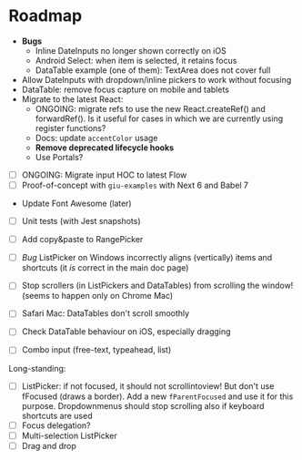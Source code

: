 # Roadmap

* **Bugs**
  * Inline DateInputs no longer shown correctly on iOS
  * Android Select: when item is selected, it retains focus
  * DataTable example (one of them): TextArea does not cover full
* Allow DateInputs with dropdown/inline pickers to work without focusing
* DataTable: remove focus capture on mobile and tablets
* Migrate to the latest React:
    * ONGOING: migrate refs to use the new React.createRef() and forwardRef(). Is it useful for cases in which we are currently using register functions?
    * Docs: update `accentColor` usage
    * **Remove deprecated lifecycle hooks**
    * Use Portals?
* [ ] ONGOING: Migrate input HOC to latest Flow
* [ ] Proof-of-concept with `giu-examples` with Next 6 and Babel 7

* Update Font Awesome (later)

* [ ] Unit tests (with Jest snapshots)

* [ ] Add copy&paste to RangePicker
* [ ] _Bug_ ListPicker on Windows incorrectly aligns (vertically) items and shortcuts (it _is_ correct in the main doc page)
* [ ] Stop scrollers (in ListPickers and DataTables) from scrolling the window! (seems to happen only on Chrome Mac)
* [ ] Safari Mac: DataTables don't scroll smoothly
* [ ] Check DataTable behaviour on iOS, especially dragging

* [ ] Combo input (free-text, typeahead, list)

Long-standing:

* [ ] ListPicker: if not focused, it should not scrollintoview! But don't use fFocused (draws a border). Add a new `fParentFocused` and use it for this purpose. Dropdownmenus should stop scrolling also if keyboard shortcuts are used
* [ ] Focus delegation?
* [ ] Multi-selection ListPicker
* [ ] Drag and drop
